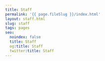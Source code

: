 ```yaml
---
title: Staff
permalink: '{{ page.fileSlug }}/index.html'
layout: staff.html
slug: staff
tags: pages
seo:
  noindex: false
  title: Staff
  og:title: Staff
  twitter:title: Staff
---
```



